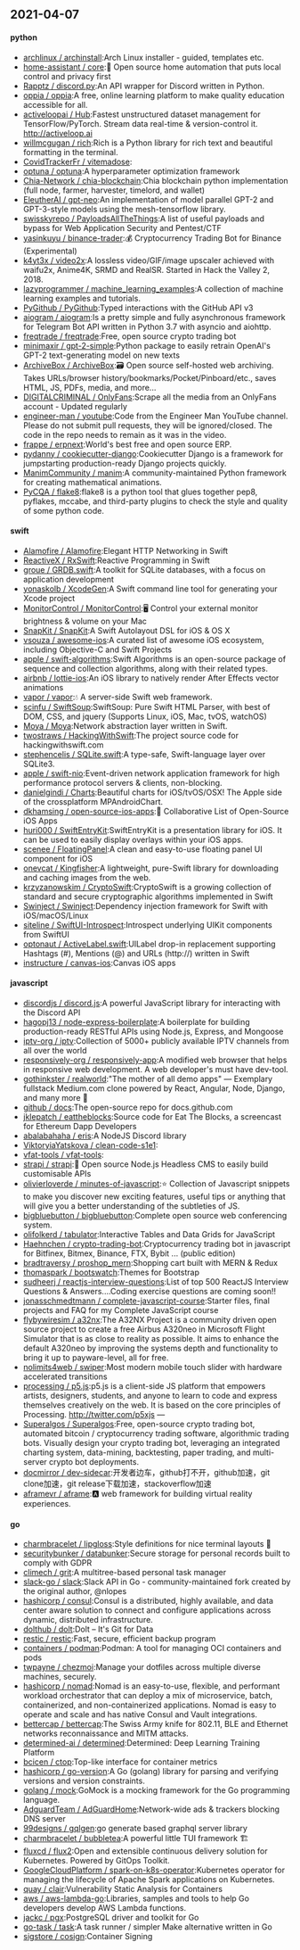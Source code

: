 ## 2021-04-07

#### python
* [archlinux / archinstall](https://github.com/archlinux/archinstall):Arch Linux installer - guided, templates etc.
* [home-assistant / core](https://github.com/home-assistant/core):🏡
Open source home automation that puts local control and privacy first
* [Rapptz / discord.py](https://github.com/Rapptz/discord.py):An API wrapper for Discord written in Python.
* [oppia / oppia](https://github.com/oppia/oppia):A free, online learning platform to make quality education accessible for all.
* [activeloopai / Hub](https://github.com/activeloopai/Hub):Fastest unstructured dataset management for TensorFlow/PyTorch. Stream data real-time & version-control it. http://activeloop.ai
* [willmcgugan / rich](https://github.com/willmcgugan/rich):Rich is a Python library for rich text and beautiful formatting in the terminal.
* [CovidTrackerFr / vitemadose](https://github.com/CovidTrackerFr/vitemadose):
* [optuna / optuna](https://github.com/optuna/optuna):A hyperparameter optimization framework
* [Chia-Network / chia-blockchain](https://github.com/Chia-Network/chia-blockchain):Chia blockchain python implementation (full node, farmer, harvester, timelord, and wallet)
* [EleutherAI / gpt-neo](https://github.com/EleutherAI/gpt-neo):An implementation of model parallel GPT-2 and GPT-3-style models using the mesh-tensorflow library.
* [swisskyrepo / PayloadsAllTheThings](https://github.com/swisskyrepo/PayloadsAllTheThings):A list of useful payloads and bypass for Web Application Security and Pentest/CTF
* [yasinkuyu / binance-trader](https://github.com/yasinkuyu/binance-trader):💰
Cryptocurrency Trading Bot for Binance (Experimental)
* [k4yt3x / video2x](https://github.com/k4yt3x/video2x):A lossless video/GIF/image upscaler achieved with waifu2x, Anime4K, SRMD and RealSR. Started in Hack the Valley 2, 2018.
* [lazyprogrammer / machine_learning_examples](https://github.com/lazyprogrammer/machine_learning_examples):A collection of machine learning examples and tutorials.
* [PyGithub / PyGithub](https://github.com/PyGithub/PyGithub):Typed interactions with the GitHub API v3
* [aiogram / aiogram](https://github.com/aiogram/aiogram):Is a pretty simple and fully asynchronous framework for Telegram Bot API written in Python 3.7 with asyncio and aiohttp.
* [freqtrade / freqtrade](https://github.com/freqtrade/freqtrade):Free, open source crypto trading bot
* [minimaxir / gpt-2-simple](https://github.com/minimaxir/gpt-2-simple):Python package to easily retrain OpenAI's GPT-2 text-generating model on new texts
* [ArchiveBox / ArchiveBox](https://github.com/ArchiveBox/ArchiveBox):🗃
Open source self-hosted web archiving. Takes URLs/browser history/bookmarks/Pocket/Pinboard/etc., saves HTML, JS, PDFs, media, and more...
* [DIGITALCRIMINAL / OnlyFans](https://github.com/DIGITALCRIMINAL/OnlyFans):Scrape all the media from an OnlyFans account - Updated regularly
* [engineer-man / youtube](https://github.com/engineer-man/youtube):Code from the Engineer Man YouTube channel. Please do not submit pull requests, they will be ignored/closed. The code in the repo needs to remain as it was in the video.
* [frappe / erpnext](https://github.com/frappe/erpnext):World's best free and open source ERP.
* [pydanny / cookiecutter-django](https://github.com/pydanny/cookiecutter-django):Cookiecutter Django is a framework for jumpstarting production-ready Django projects quickly.
* [ManimCommunity / manim](https://github.com/ManimCommunity/manim):A community-maintained Python framework for creating mathematical animations.
* [PyCQA / flake8](https://github.com/PyCQA/flake8):flake8 is a python tool that glues together pep8, pyflakes, mccabe, and third-party plugins to check the style and quality of some python code.

#### swift
* [Alamofire / Alamofire](https://github.com/Alamofire/Alamofire):Elegant HTTP Networking in Swift
* [ReactiveX / RxSwift](https://github.com/ReactiveX/RxSwift):Reactive Programming in Swift
* [groue / GRDB.swift](https://github.com/groue/GRDB.swift):A toolkit for SQLite databases, with a focus on application development
* [yonaskolb / XcodeGen](https://github.com/yonaskolb/XcodeGen):A Swift command line tool for generating your Xcode project
* [MonitorControl / MonitorControl](https://github.com/MonitorControl/MonitorControl):🖥
Control your external monitor brightness & volume on your Mac
* [SnapKit / SnapKit](https://github.com/SnapKit/SnapKit):A Swift Autolayout DSL for iOS & OS X
* [vsouza / awesome-ios](https://github.com/vsouza/awesome-ios):A curated list of awesome iOS ecosystem, including Objective-C and Swift Projects
* [apple / swift-algorithms](https://github.com/apple/swift-algorithms):Swift Algorithms is an open-source package of sequence and collection algorithms, along with their related types.
* [airbnb / lottie-ios](https://github.com/airbnb/lottie-ios):An iOS library to natively render After Effects vector animations
* [vapor / vapor](https://github.com/vapor/vapor):💧
A server-side Swift web framework.
* [scinfu / SwiftSoup](https://github.com/scinfu/SwiftSoup):SwiftSoup: Pure Swift HTML Parser, with best of DOM, CSS, and jquery (Supports Linux, iOS, Mac, tvOS, watchOS)
* [Moya / Moya](https://github.com/Moya/Moya):Network abstraction layer written in Swift.
* [twostraws / HackingWithSwift](https://github.com/twostraws/HackingWithSwift):The project source code for hackingwithswift.com
* [stephencelis / SQLite.swift](https://github.com/stephencelis/SQLite.swift):A type-safe, Swift-language layer over SQLite3.
* [apple / swift-nio](https://github.com/apple/swift-nio):Event-driven network application framework for high performance protocol servers & clients, non-blocking.
* [danielgindi / Charts](https://github.com/danielgindi/Charts):Beautiful charts for iOS/tvOS/OSX! The Apple side of the crossplatform MPAndroidChart.
* [dkhamsing / open-source-ios-apps](https://github.com/dkhamsing/open-source-ios-apps):📱
Collaborative List of Open-Source iOS Apps
* [huri000 / SwiftEntryKit](https://github.com/huri000/SwiftEntryKit):SwiftEntryKit is a presentation library for iOS. It can be used to easily display overlays within your iOS apps.
* [scenee / FloatingPanel](https://github.com/scenee/FloatingPanel):A clean and easy-to-use floating panel UI component for iOS
* [onevcat / Kingfisher](https://github.com/onevcat/Kingfisher):A lightweight, pure-Swift library for downloading and caching images from the web.
* [krzyzanowskim / CryptoSwift](https://github.com/krzyzanowskim/CryptoSwift):CryptoSwift is a growing collection of standard and secure cryptographic algorithms implemented in Swift
* [Swinject / Swinject](https://github.com/Swinject/Swinject):Dependency injection framework for Swift with iOS/macOS/Linux
* [siteline / SwiftUI-Introspect](https://github.com/siteline/SwiftUI-Introspect):Introspect underlying UIKit components from SwiftUI
* [optonaut / ActiveLabel.swift](https://github.com/optonaut/ActiveLabel.swift):UILabel drop-in replacement supporting Hashtags (#), Mentions (@) and URLs (http://) written in Swift
* [instructure / canvas-ios](https://github.com/instructure/canvas-ios):Canvas iOS apps

#### javascript
* [discordjs / discord.js](https://github.com/discordjs/discord.js):A powerful JavaScript library for interacting with the Discord API
* [hagopj13 / node-express-boilerplate](https://github.com/hagopj13/node-express-boilerplate):A boilerplate for building production-ready RESTful APIs using Node.js, Express, and Mongoose
* [iptv-org / iptv](https://github.com/iptv-org/iptv):Collection of 5000+ publicly available IPTV channels from all over the world
* [responsively-org / responsively-app](https://github.com/responsively-org/responsively-app):A modified web browser that helps in responsive web development. A web developer's must have dev-tool.
* [gothinkster / realworld](https://github.com/gothinkster/realworld):"The mother of all demo apps" — Exemplary fullstack Medium.com clone powered by React, Angular, Node, Django, and many more
🏅
* [github / docs](https://github.com/github/docs):The open-source repo for docs.github.com
* [jklepatch / eattheblocks](https://github.com/jklepatch/eattheblocks):Source code for Eat The Blocks, a screencast for Ethereum Dapp Developers
* [abalabahaha / eris](https://github.com/abalabahaha/eris):A NodeJS Discord library
* [ViktoryiaYatskova / clean-code-s1e1](https://github.com/ViktoryiaYatskova/clean-code-s1e1):
* [vfat-tools / vfat-tools](https://github.com/vfat-tools/vfat-tools):
* [strapi / strapi](https://github.com/strapi/strapi):🚀
Open source Node.js Headless CMS to easily build customisable APIs
* [olivierloverde / minutes-of-javascript](https://github.com/olivierloverde/minutes-of-javascript):⭐
Collection of Javascript snippets to make you discover new exciting features, useful tips or anything that will give you a better understanding of the subtleties of JS.
* [bigbluebutton / bigbluebutton](https://github.com/bigbluebutton/bigbluebutton):Complete open source web conferencing system.
* [olifolkerd / tabulator](https://github.com/olifolkerd/tabulator):Interactive Tables and Data Grids for JavaScript
* [Haehnchen / crypto-trading-bot](https://github.com/Haehnchen/crypto-trading-bot):Cryptocurrency trading bot in javascript for Bitfinex, Bitmex, Binance, FTX, Bybit ... (public edition)
* [bradtraversy / proshop_mern](https://github.com/bradtraversy/proshop_mern):Shopping cart built with MERN & Redux
* [thomaspark / bootswatch](https://github.com/thomaspark/bootswatch):Themes for Bootstrap
* [sudheerj / reactjs-interview-questions](https://github.com/sudheerj/reactjs-interview-questions):List of top 500 ReactJS Interview Questions & Answers....Coding exercise questions are coming soon!!
* [jonasschmedtmann / complete-javascript-course](https://github.com/jonasschmedtmann/complete-javascript-course):Starter files, final projects and FAQ for my Complete JavaScript course
* [flybywiresim / a32nx](https://github.com/flybywiresim/a32nx):The A32NX Project is a community driven open source project to create a free Airbus A320neo in Microsoft Flight Simulator that is as close to reality as possible. It aims to enhance the default A320neo by improving the systems depth and functionality to bring it up to payware-level, all for free.
* [nolimits4web / swiper](https://github.com/nolimits4web/swiper):Most modern mobile touch slider with hardware accelerated transitions
* [processing / p5.js](https://github.com/processing/p5.js):p5.js is a client-side JS platform that empowers artists, designers, students, and anyone to learn to code and express themselves creatively on the web. It is based on the core principles of Processing. http://twitter.com/p5xjs —
* [Superalgos / Superalgos](https://github.com/Superalgos/Superalgos):Free, open-source crypto trading bot, automated bitcoin / cryptocurrency trading software, algorithmic trading bots. Visually design your crypto trading bot, leveraging an integrated charting system, data-mining, backtesting, paper trading, and multi-server crypto bot deployments.
* [docmirror / dev-sidecar](https://github.com/docmirror/dev-sidecar):开发者边车，github打不开，github加速，git clone加速，git release下载加速，stackoverflow加速
* [aframevr / aframe](https://github.com/aframevr/aframe):🅰️
web framework for building virtual reality experiences.

#### go
* [charmbracelet / lipgloss](https://github.com/charmbracelet/lipgloss):Style definitions for nice terminal layouts
👄
* [securitybunker / databunker](https://github.com/securitybunker/databunker):Secure storage for personal records built to comply with GDPR
* [climech / grit](https://github.com/climech/grit):A multitree-based personal task manager
* [slack-go / slack](https://github.com/slack-go/slack):Slack API in Go - community-maintained fork created by the original author, @nlopes
* [hashicorp / consul](https://github.com/hashicorp/consul):Consul is a distributed, highly available, and data center aware solution to connect and configure applications across dynamic, distributed infrastructure.
* [dolthub / dolt](https://github.com/dolthub/dolt):Dolt – It's Git for Data
* [restic / restic](https://github.com/restic/restic):Fast, secure, efficient backup program
* [containers / podman](https://github.com/containers/podman):Podman: A tool for managing OCI containers and pods
* [twpayne / chezmoi](https://github.com/twpayne/chezmoi):Manage your dotfiles across multiple diverse machines, securely.
* [hashicorp / nomad](https://github.com/hashicorp/nomad):Nomad is an easy-to-use, flexible, and performant workload orchestrator that can deploy a mix of microservice, batch, containerized, and non-containerized applications. Nomad is easy to operate and scale and has native Consul and Vault integrations.
* [bettercap / bettercap](https://github.com/bettercap/bettercap):The Swiss Army knife for 802.11, BLE and Ethernet networks reconnaissance and MITM attacks.
* [determined-ai / determined](https://github.com/determined-ai/determined):Determined: Deep Learning Training Platform
* [bcicen / ctop](https://github.com/bcicen/ctop):Top-like interface for container metrics
* [hashicorp / go-version](https://github.com/hashicorp/go-version):A Go (golang) library for parsing and verifying versions and version constraints.
* [golang / mock](https://github.com/golang/mock):GoMock is a mocking framework for the Go programming language.
* [AdguardTeam / AdGuardHome](https://github.com/AdguardTeam/AdGuardHome):Network-wide ads & trackers blocking DNS server
* [99designs / gqlgen](https://github.com/99designs/gqlgen):go generate based graphql server library
* [charmbracelet / bubbletea](https://github.com/charmbracelet/bubbletea):A powerful little TUI framework
🏗
* [fluxcd / flux2](https://github.com/fluxcd/flux2):Open and extensible continuous delivery solution for Kubernetes. Powered by GitOps Toolkit.
* [GoogleCloudPlatform / spark-on-k8s-operator](https://github.com/GoogleCloudPlatform/spark-on-k8s-operator):Kubernetes operator for managing the lifecycle of Apache Spark applications on Kubernetes.
* [quay / clair](https://github.com/quay/clair):Vulnerability Static Analysis for Containers
* [aws / aws-lambda-go](https://github.com/aws/aws-lambda-go):Libraries, samples and tools to help Go developers develop AWS Lambda functions.
* [jackc / pgx](https://github.com/jackc/pgx):PostgreSQL driver and toolkit for Go
* [go-task / task](https://github.com/go-task/task):A task runner / simpler Make alternative written in Go
* [sigstore / cosign](https://github.com/sigstore/cosign):Container Signing
